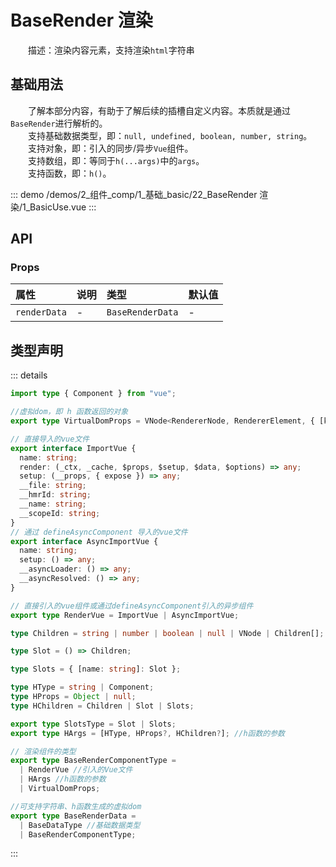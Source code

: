 # BaseRender 渲染

&emsp;&emsp;描述：渲染内容元素，支持渲染`html`字符串
## 基础用法

&emsp;&emsp;了解本部分内容，有助于了解后续的插槽自定义内容。本质就是通过`BaseRender`进行解析的。  
&emsp;&emsp;支持基础数据类型，即：`null, undefined, boolean, number, string`。  
&emsp;&emsp;支持对象，即：引入的同步/异步`Vue`组件。  
&emsp;&emsp;支持数组，即：等同于`h(...args)`中的`args`。  
&emsp;&emsp;支持函数，即：`h()`。

::: demo 
/demos/2_组件_comp/1_基础_basic/22_BaseRender 渲染/1_BasicUse.vue
:::


## API 

### Props

|属性|说明|类型|默认值|
|:---|:---|:---|:---|
|`renderData`|-|`BaseRenderData`|-|


## 类型声明

::: details


``` ts
import type { Component } from "vue";

//虚拟dom，即 h 函数返回的对象
export type VirtualDomProps = VNode<RendererNode, RendererElement, { [key: string]: any }>;

// 直接导入的vue文件
export interface ImportVue {
  name: string;
  render: (_ctx, _cache, $props, $setup, $data, $options) => any;
  setup: (__props, { expose }) => any;
  __file: string;
  __hmrId: string;
  __name: string;
  __scopeId: string;
}
// 通过 defineAsyncComponent 导入的vue文件
export interface AsyncImportVue {
  name: string;
  setup: () => any;
  __asyncLoader: () => any;
  __asyncResolved: () => any;
}

// 直接引入的vue组件或通过defineAsyncComponent引入的异步组件
export type RenderVue = ImportVue | AsyncImportVue;

type Children = string | number | boolean | null | VNode | Children[];

type Slot = () => Children;

type Slots = { [name: string]: Slot };

type HType = string | Component;
type HProps = Object | null;
type HChildren = Children | Slot | Slots;

export type SlotsType = Slot | Slots;
export type HArgs = [HType, HProps?, HChildren?]; //h函数的参数

// 渲染组件的类型
export type BaseRenderComponentType =
  | RenderVue //引入的Vue文件
  | HArgs //h函数的参数
  | VirtualDomProps;

//可支持字符串、h函数生成的虚拟dom
export type BaseRenderData =
  | BaseDataType //基础数据类型
  | BaseRenderComponentType;
```

:::  
